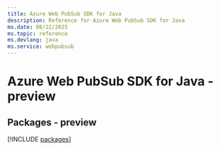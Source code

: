 ```yaml
---
title: Azure Web PubSub SDK for Java
description: Reference for Azure Web PubSub SDK for Java
ms.date: 08/22/2025
ms.topic: reference
ms.devlang: java
ms.service: webpubsub
---
```

# Azure Web PubSub SDK for Java - preview
## Packages - preview
[!INCLUDE [packages](web-pubsub-index.md)]